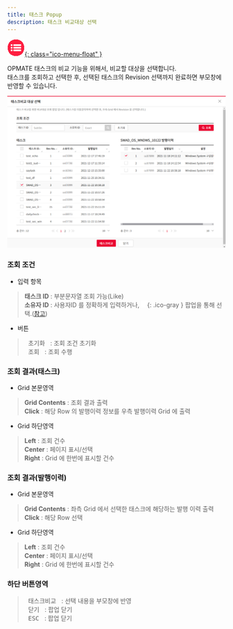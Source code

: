 ```yaml
---
title: 태스크 Popup
description: 태스크 비교대상 선택
---
```


<link rel="stylesheet" type="text/css" href="css/opme.css">

<!-- Defined -->
[popup-task-hst]: img/popup-task-hst.png
[ico-search]: img/icon/ico-search.png
[popup-user]: PopupUser.md

<!-- Floating Menu -->
[menu]: index.html "목차"
[ico-menu]: img/icon/ico-menu.png
[![목차][ico-menu]{: class="ico-menu-float" }][menu]


OPMATE 태스크의 비교 기능을 위해서, 비교할 대상을 선택합니다.  
태스크를 조회하고 선택한 후, 선택된 태스크의 Revision 선택까지 완료하면 부모창에 반영할 수 있습니다.


![태스크비교대상선택][popup-task-hst]

### **조회 조건**

- 입력 항목 
> **태스크 ID** : 부분문자열 조회 가능(Like)  
> **소유자 ID** : 사용자ID 를 정확하게 입력하거나, ![소유자 조회][ico-search]{: .ico-gray } 팝업을 통해 선택.([참고][popup-user])  

- 버튼  
> <kbd class="btn-gray">&nbsp;초기화&nbsp;</kbd> : 조회 조건 초기화  
> <kbd class="btn-red">&nbsp;조회&nbsp;</kbd> : 조회 수행  
 
### **조회 결과(태스크)**

- Grid 본문영역  
> **Grid Contents** : 조회 결과 출력  
> **Click** : 해당 Row 의 발행이력 정보를 우측 발행이력 Grid 에 출력  
 
- Grid 하단영역  
> **Left** : 조회 건수  
> **Center** : 페이지 표시/선택  
> **Right** : Grid 에 한번에 표시할 건수  

### **조회 결과(발행이력)**

- Grid 본문영역  
> **Grid Contents** : 좌측 Grid 에서 선택한 태스크에 해당하는 발행 이력 출력  
> **Click** : 해당 Row 선택  

- Grid 하단영역  
> **Left** : 조회 건수  
> **Center** : 페이지 표시/선택  
> **Right** : Grid 에 한번에 표시할 건수  

### **하단 버튼영역**
> <kbd class="btn-red">&nbsp;태스크비교&nbsp;</kbd> : 선택 내용을 부모창에 반영  
> <kbd class="btn-gray">&nbsp;닫기&nbsp;</kbd> : 팝업 닫기  
> <kbd class="btn-gray">&nbsp;ESC&nbsp;</kbd> : 팝업 닫기  
 